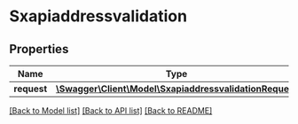 # Sxapiaddressvalidation

## Properties
Name | Type | Description | Notes
------------ | ------------- | ------------- | -------------
**request** | [**\Swagger\Client\Model\SxapiaddressvalidationRequest**](SxapiaddressvalidationRequest.md) |  | [optional] 

[[Back to Model list]](../README.md#documentation-for-models) [[Back to API list]](../README.md#documentation-for-api-endpoints) [[Back to README]](../README.md)


